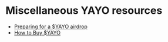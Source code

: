 # Miscellaneous YAYO resources

- [Preparing for a $YAYO airdrop](airdrop-guide.md)
- [How to Buy $YAYO](buying-guide.md)
